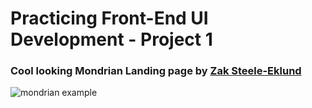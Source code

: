 # Practicing Front-End UI Development - Project 1

### Cool looking Mondrian Landing page by [Zak Steele-Eklund](https://dribbble.com/zakeklund)


![mondrian example](https://i.redd.it/8zk9xb070gw11.gif)
